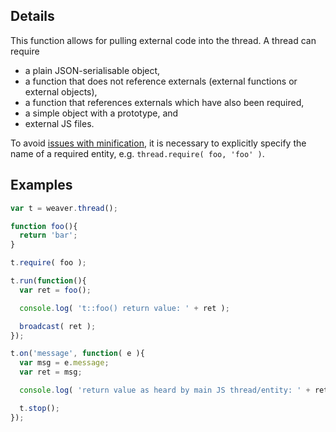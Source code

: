 ## Details

This function allows for pulling external code into the thread.  A thread can require

* a plain JSON-serialisable object,
* a function that does not reference externals (external functions or external objects),
* a function that references externals which have also been required,
* a simple object with a prototype, and
* external JS files.

To avoid [issues with minification](#thread/minification), it is necessary to explicitly specify the name of a required entity, e.g. `thread.require( foo, 'foo' )`.

## Examples

```js
var t = weaver.thread();

function foo(){
  return 'bar';
}

t.require( foo );

t.run(function(){
  var ret = foo();

  console.log( 't::foo() return value: ' + ret );

  broadcast( ret );
});

t.on('message', function( e ){
  var msg = e.message;
  var ret = msg;

  console.log( 'return value as heard by main JS thread/entity: ' + ret );

  t.stop();
});

```
